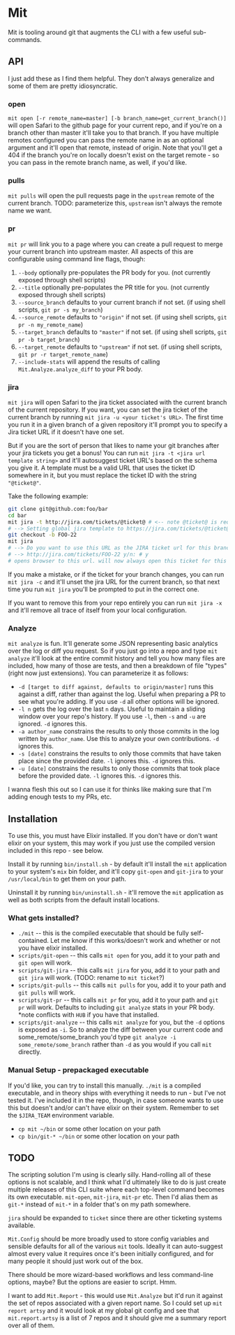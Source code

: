 # Mit

Mit is tooling around git that augments the CLI with a few useful sub-commands.

## API

I just add these as I find them helpful. They don't always generalize and some of them are pretty idiosyncratic.

### open

`mit open [-r remote_name=master] [-b branch_name=get_current_branch()]` will open Safari to the github page for your current repo, and if you're on a branch other than master it'll take you to that branch. If you have multiple remotes configured you can pass the remote name in as an optional argument and it'll open that remote, instead of origin. Note that you'll get a 404 if the branch you're on locally doesn't exist on the target remote - so you can pass in the remote branch name, as well, if you'd like.

### pulls

`mit pulls` will open the pull requests page in the `upstream` remote of the current branch. TODO: parameterize this, `upstream` isn't always the remote name we want.

### pr

`mit pr` will link you to a page where you can create a pull request to merge your current branch into upstream master. All aspects of this are configurable using command line flags, though:

1. `--body` optionally pre-populates the PR body for you. (not currently exposed through shell scripts)
2. `--title` optionally pre-populates the PR title for you. (not currently exposed through shell scripts)
3. `--source_branch` defaults to your current branch if not set. (if using shell scripts, `git pr -s my_branch`)
4. `--source_remote` defaults to `"origin"` if not set. (if using shell scripts, `git pr -n my_remote_name`)
5. `--target_branch` defaults to `"master"` if not set. (if using shell scripts, `git pr -b target_branch`)
6. `--target_remote` defaults to `"upstream"` if not set. (if using shell scripts, `git pr -r target_remote_name`)
7. `--include-stats` will append the results of calling `Mit.Analyze.analyze_diff` to your PR body.

### jira

`mit jira` will open Safari to the jira ticket associated with the current branch of the current repository. If you want, you can set the jira ticket of the current branch by running `mit jira -u <your ticket's URL>`. The first time you run it in a given branch of a given repository  it'll prompt you to specify a Jira ticket URL if it doesn't have one set.

But if you are the sort of person that likes to name your git branches after your jira tickets you get a bonus! You can run `mit jira -t <jira url template string>` and it'll autosuggest ticket URL's based on the schema you give it. A template must be a valid URL that uses the ticket ID somewhere in it, but you must replace the ticket ID with the string `"@ticket@"`.

Take the following example:

```bash
git clone git@github.com:foo/bar
cd bar
mit jira -t http://jira.com/tickets/@ticket@ # <-- note @ticket@ is required!
# --> Setting global jira template to https://jira.com/tickets/@ticket@
git checkout -b FOO-22
mit jira
# --> Do you want to use this URL as the JIRA ticket url for this branch of this repository?
# --> http://jira.com/tickets/FOO-22 y/n: # y
# opens browser to this url. will now always open this ticket for this branch on this repo.
```

If you make a mistake, or if the ticket for your branch changes, you can run `mit jira -c` and it'll unset the jira URL for the current branch, so that next time you run `mit jira` you'll be prompted to put in the correct one.

If you want to remove this from your repo entirely you can run `mit jira -x` and it'll remove all trace of itself from your local configuration.

### Analyze

`mit analyze` is fun. It'll generate some JSON representing basic analytics over the log or diff you request. So if you just go into a repo and type `mit analyze` it'll look at the entire commit history and tell you how many files are included, how many of those are tests, and then a breakdown of file "types" (right now just extensions). You can parameterize it as follows:

* `-d [target to diff against, defaults to origin/master]` runs this against a diff, rather than against the log. Useful when preparing a PR to see what you're adding. If you use `-d` all other options will be ignored.
* `-l n` gets the log over the last `n` days. Useful to maintain a sliding window over your repo's history. If you use `-l`, then `-s` and `-u` are ignored. `-d` ignores this.
* `-a author_name` constrains the results to only those commits in the log written by `author_name`. Use this to analyze your own contributions. `-d` ignores this.
* `-s [date]` constrains the results to only those commits that have taken place since the provided date. `-l` ignores this. `-d` ignores this.
* `-u [date]` constrains the results to only those commits that took place before the provided date. `-l` ignores this. `-d` ignores this.


I wanna flesh this out so I can use it for thinks like making sure that I'm adding enough tests to my PRs, etc.

## Installation

To use this, you must have Elixir installed. If you don't have or don't want elixir on your system, this may work if you just use the compiled version included in this repo - see below.

Install it by running `bin/install.sh` - by default it'll install the `mit` application to your system's `mix` bin folder, and it'll copy `git-open` and `git-jira` to your `/usr/local/bin` to get them on your path.

Uninstall it by running `bin/uninstall.sh` - it'll remove the `mit` application as well as both scripts from the default install locations.

### What gets installed?

* `./mit` -- this is the compiled executable that should be fully self-contained. Let me know if this works/doesn't work and whether or not you have elixir installed.
* `scripts/git-open` -- this calls `mit open` for you, add it to your path and `git open` will work.
* `scripts/git-jira` -- this calls `mit jira` for you, add it to your path and `git jira` will work. (TODO: rename to `mit ticket`?)
* `scripts/git-pulls` -- this calls `mit pulls` for you, add it to your path and `git pulls` will work.
* `scripts/git-pr` -- this calls `mit pr` for you, add it to your path and `git pr` will work. Defaults to including `git analyze` stats in your PR body. *note conflicts with `HUB` if you have that installed.
* `scripts/git-analyze` -- this calls `mit analyze` for you, but the `-d` options is exposed as `-i`. So to analyze the diff between your current code and some_remote/some_branch you'd type `git analyze -i some_remote/some_branch` rather than `-d` as you would if you call `mit` directly.

### Manual Setup - prepackaged executable

If you'd like, you can try to install this manually. `./mit` is a compiled executable, and in theory ships with everything it needs to run - but I've not tested it. I've included it in the repo, though, in case someone wants to use this but doesn't and/or can't have elixir on their system. Remember to set the `$JIRA_TEAM` environment variable.

* `cp mit ~/bin` or some other location on your path
* `cp bin/git-* ~/bin` or some other location on your path

## TODO

The scripting solution I'm using is clearly silly. Hand-rolling all of these options is not scalable, and I think what I'd ultimately like to do is just create multiple releases of this CLI suite where each top-level command becomes its own executable. `mit-open`, `mit-jira`, `mit-pr` etc. Then I'd alias them as `git-*` instead of `mit-*` in a folder that's on my path somewhere.

`jira` should be expanded to `ticket` since there are other ticketing systems available.

`Mit.Config` should be more broadly used to store config variables and sensible defaults for all of the various `mit` tools. Ideally it can auto-suggest almost every value it requires once it's been initially configured, and for many people it should just work out of the box.

There should be more wizard-based workflows and less command-line options, maybe? But the options are easier to script. Hmm.

I want to add `Mit.Report` - this would use `Mit.Analyze` but it'd run it against the set of repos associated with a given report name. So I could set up `mit report artsy` and it would look at my global git config and see that `mit.report.artsy` is a list of 7 repos and it should give me a summary report over all of them.

